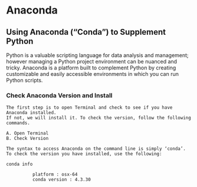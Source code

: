 # Anaconda

## Using Anaconda (“Conda”) to Supplement Python
Python is a valuable scripting language for data analysis and management; however managing a Python project environment can be nuanced and tricky. Anaconda is a platform built to complement Python by creating customizable and easily accessible environments in which you can run Python scripts.

### Check Anaconda Version and Install

```
The first step is to open Terminal and check to see if you have Anaconda installed. 
If not, we will install it. To check the version, follow the following commands.

A. Open Terminal
B. Check Version

The syntax to access Anaconda on the command line is simply ‘conda’. 
To check the version you have installed, use the following:

conda info

          platform : osx-64
          conda version : 4.3.30
          
```



